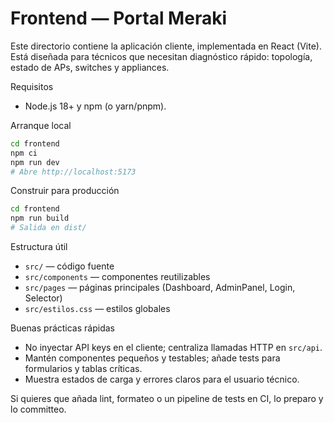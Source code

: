 # Frontend — Portal Meraki

Este directorio contiene la aplicación cliente, implementada en React (Vite). Está diseñada para técnicos que necesitan diagnóstico rápido: topología, estado de APs, switches y appliances.

Requisitos
- Node.js 18+ y npm (o yarn/pnpm).

Arranque local

```bash
cd frontend
npm ci
npm run dev
# Abre http://localhost:5173
```

Construir para producción

```bash
cd frontend
npm run build
# Salida en dist/
```

Estructura útil
- `src/` — código fuente
- `src/components` — componentes reutilizables
- `src/pages` — páginas principales (Dashboard, AdminPanel, Login, Selector)
- `src/estilos.css` — estilos globales

Buenas prácticas rápidas
- No inyectar API keys en el cliente; centraliza llamadas HTTP en `src/api`.
- Mantén componentes pequeños y testables; añade tests para formularios y tablas críticas.
- Muestra estados de carga y errores claros para el usuario técnico.

Si quieres que añada lint, formateo o un pipeline de tests en CI, lo preparo y lo committeo.